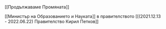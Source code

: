 [[Продължаваме Промяната]]

[[Министър на Образованието и Науката]] в правителството  [[(2021.12.13 - 2022.06.22) Правителство Кирил Петков]]
